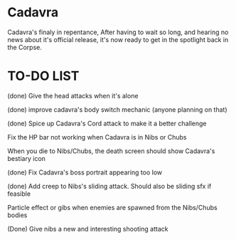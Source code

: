 # Cadavra


Cadavra's finaly in repentance, After having to wait so long, and hearing no news about it's official release, it's now ready to get in the spotlight back in the Corpse. 


# TO-DO LIST

(done) Give the head attacks when it's alone

(done) improve cadavra's body switch mechanic (anyone planning on that)

(done) Spice up Cadavra's Cord attack to make it a better challenge

Fix the HP bar not working when Cadavra is in Nibs or Chubs

When you die to Nibs/Chubs, the death screen should show Cadavra's bestiary icon

(done) Fix Cadavra's boss portrait appearing too low

(done) Add creep to Nibs's sliding attack. Should also be sliding sfx if feasible

Particle effect or gibs when enemies are spawned from the Nibs/Chubs bodies

(Done) Give nibs a new and interesting shooting attack

